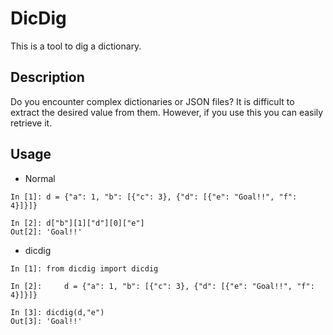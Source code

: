 # DicDig
This is a tool to dig a dictionary.

## Description
Do you encounter complex dictionaries or JSON files? It is difficult to extract the desired value from them. However, if you use this you can easily retrieve it.

## Usage
* Normal
```
In [1]: d = {"a": 1, "b": [{"c": 3}, {"d": [{"e": "Goal!!", "f": 4}]}]}

In [2]: d["b"][1]["d"][0]["e"]
Out[2]: 'Goal!!'
```

* dicdig
```
In [1]: from dicdig import dicdig

In [2]:     d = {"a": 1, "b": [{"c": 3}, {"d": [{"e": "Goal!!", "f": 4}]}]}

In [3]: dicdig(d,"e")
Out[3]: 'Goal!!'
```
